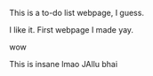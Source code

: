 This is a to-do list webpage, I guess.

I like it. First webpage I made yay.

wow

This is insane lmao JAllu bhai